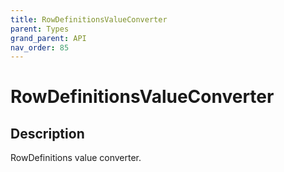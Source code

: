 ```yaml
---
title: RowDefinitionsValueConverter
parent: Types
grand_parent: API
nav_order: 85
---
```


# RowDefinitionsValueConverter

## Description

RowDefinitions value converter.
